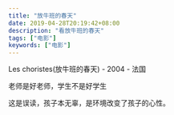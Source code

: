 ```yaml
---
title: "放牛班的春天"
date: 2019-04-28T20:19:42+08:00
description: "看放牛班的春天"
tags: ["电影"]
keywords: ["电影"]
---
```


Les choristes(放牛班的春天) - 2004 - 法国

老师是好老师，学生不是好学生

这是误读，孩子本无辜，是环境改变了孩子的心性。
